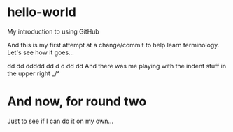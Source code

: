 # hello-world
My introduction to using GitHub

And this is my first attempt at a change/commit to help learn terminology.
Let's see how it goes...

  dd  dd        ddddd dd  d d dd  dd
And there was me playing with the indent stuff in the upper right _/^

# And now, for round two
Just to see if I can do it on my own...
